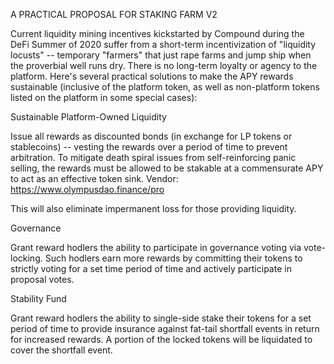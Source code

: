 A PRACTICAL PROPOSAL FOR STAKING FARM V2

Current liquidity mining incentives kickstarted by Compound during the DeFi Summer of 2020 suffer from a short-term incentivization of "liquidity locusts" -- temporary "farmers" that just rape farms and jump ship when the proverbial well runs dry.  There is no long-term loyalty or agency to the platform.  Here's several practical solutions to make the APY rewards sustainable (inclusive of the platform token, as well as non-platform tokens listed on the platform in some special cases):


Sustainable Platform-Owned Liquidity

Issue all rewards as discounted bonds (in exchange for LP tokens or stablecoins) -- vesting the rewards over a period of time to prevent arbitration.  To mitigate death spiral issues from self-reinforcing panic selling, the rewards must be allowed to be stakable at a commensurate APY to act as an effective token sink.  Vendor: https://www.olympusdao.finance/pro

This will also eliminate impermanent loss for those providing liquidity.

Governance

Grant reward hodlers the ability to participate in governance voting via vote-locking.  Such hodlers earn more rewards by committing their tokens to strictly voting for a set time period of time and actively participate in proposal votes.


Stability Fund

Grant reward hodlers the ability to single-side stake their tokens for a set period of time to provide insurance against fat-tail shortfall events in return for increased rewards.  A portion of the locked tokens will be liquidated to cover the shortfall event.
